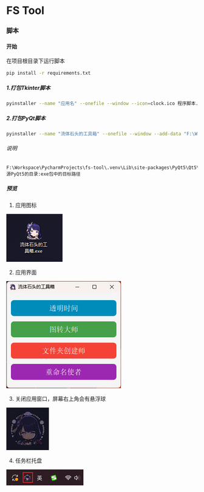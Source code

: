 # FS Tool


### 脚本

#### 开始

在项目根目录下运行脚本
``` bash
pip install -r requirements.txt
```

##### 1.打包Tkinter脚本
``` bash
pyinstaller --name "应用名" --onefile --window --icon=clock.ico 程序脚本.py
```

##### 2.打包PyQt脚本
``` bash
pyinstaller --name "流体石头的工具箱" --onefile --window --add-data "F:\Workspace\PycharmProjects\fs-tool\.venv\Lib\site-packages\PyQt5\Qt5\bin;./PyQt5/Qt/bin" --add-data "F:\Workspace\PycharmProjects\fs-tool\.venv\Lib\site-packages\PyQt5\Qt5\plugins;./PyQt5/Qt/plugins" --add-data "resources;resources" --collect-all PyQt5 --icon=resources/app.ico .\app.py
```

###### 说明

``` bash 
F:\Workspace\PycharmProjects\fs-tool\.venv\Lib\site-packages\PyQt5\Qt5\bin;./PyQt5/Qt/bin
源PyQt5的目录:exe包中的目标路径
```

##### 预览
1. 应用图标

![](https://raw.githubusercontent.com/flowstone/fs-tool/release/resources/preview/app-logo.png)

2. 应用界面

![](https://raw.githubusercontent.com/flowstone/fs-tool/release/resources/preview/app-main-window.png)

3. 关闭应用窗口，屏幕右上角会有悬浮球

![](https://raw.githubusercontent.com/flowstone/fs-tool/release/resources/preview/app-mini.png)

4. 任务栏托盘

![](https://raw.githubusercontent.com/flowstone/fs-tool/release/resources/preview/app-menu-bar.png)



